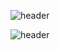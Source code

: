 ![header](https://capsule-render.vercel.app/api?type=waving&height=230&color=gradient&text=Hi,%20There!&textBg=false&fontAlignY=40&reversal=false&animation=fadeIn)

![header](https://capsule-render.vercel.app/api?type=venom&height=230&color=gradient&text=MxrcoDev.js&textBg=false&fontAlignY=40&reversal=false&animation=fadeIn&fontColor=b603fc)
